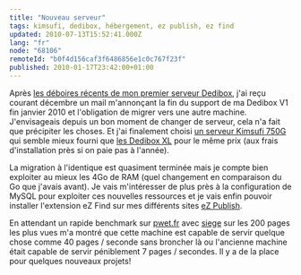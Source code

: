 ```yaml
---
title: "Nouveau serveur"
tags: kimsufi, dedibox, hébergement, ez publish, ez find
updated: 2010-07-13T15:52:41.000Z
lang: "fr"
node: "68106"
remoteId: "b0f4d156caf3f6486856e1c0c767f23f"
published: 2010-01-17T23:42:00+01:00
---
```


Après [les déboires récents de mon premier serveur Dedibox](/post/rip-dedipwet), j'ai reçu courant décembre un mail m'annonçant la fin du support de ma Dedibox V1 fin janvier 2010 et l'obligation de migrer vers une autre machine. J'envisageais depuis un bon moment de changer de serveur, cela n'a fait que précipiter les choses. Et j'ai finalement choisi [un serveur Kimsufi 750G](http://www.kimsufi.com/) qui semble mieux fourni que [les Dedibox XL](http://www.dedibox.fr/dedibox-xl/serveur_dedibox_xl.html) pour le même prix (aux frais d'installation près si on paie pas à l'année).


La migration à l'identique est quasiment terminée mais je compte bien exploiter au mieux les 4Go de RAM (quel changement en comparaison du Go que j'avais avant). Je vais m'intéresser de plus près à la configuration de MySQL pour exploiter ces nouvelles ressources et je vais enfin pouvoir installer l'extension eZ Find sur mes différents sites [eZ Publish](/tag/ez+publish).


En attendant un rapide benchmark sur [pwet.fr]() avec [siege](http://pwet.fr/man/linux/commandes/siege) sur les 200 pages les plus vues m'a montré que cette machine est capable de servir quelque chose comme 40 pages / seconde sans broncher là ou l'ancienne machine était capable de servir péniblement 7 pages / secondes. Il y a de la place pour quelques nouveaux projets!

